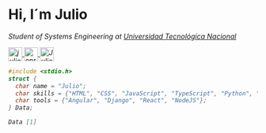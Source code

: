 <h1>Hi, I´m Julio</h1> 
<p><em>Student of Systems Engineering at <a href="https://www.utn.edu.ar/es/">Universidad Tecnológica Nacional
<p>
  <a href="https://instagram.com/julio.enriqee" target="_blank">
    <img align="center" src="https://cdn.jsdelivr.net/npm/simple-icons@3.0.1/icons/instagram.svg" alt="julio.enriqee" height="28px" width="28px" />
  </a>
  <a href="https://twitter.com/enriqee_13" target="_blank">
    <img align="center" src="https://cdn.jsdelivr.net/npm/simple-icons@3.0.1/icons/twitter.svg" alt="enrique" height="28px" width="28px" />
  </a>
  <a href="https://www.linkedin.com/in/julio-enrique-54234a223/" target="_blank">
    <img align="center" src="https://cdn.jsdelivr.net/npm/simple-icons@3.0.1/icons/linkedin.svg" alt="Julio Enrique" height="28px" width="28px" />
  </a>
</p>
  
```C
#include <stdio.h>
struct {
  char name = "Julio";
  char skills = {"HTML", "CSS", "JavaScript", "TypeScript", "Python", "C", "SQL", "php"};
  char tools = {"Angular", "Django", "React", "NodeJS"};
} Data;

Data [1]

```
